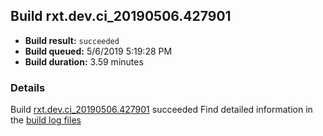 ## Build rxt.dev.ci_20190506.427901
- **Build result:** `succeeded`
- **Build queued:** 5/6/2019 5:19:28 PM
- **Build duration:** 3.59 minutes
### Details
Build [rxt.dev.ci_20190506.427901](https://winappstudio.visualstudio.com/web/build.aspx?pcguid=a4ef43be-68ce-4195-a619-079b4d9834c2&builduri=vstfs%3a%2f%2f%2fBuild%2fBuild%2f27901) succeeded
Find detailed information in the [build log files](https://uwpctdiags.blob.core.windows.net/buildlogs/rxt.dev.ci_20190506.427901_logs.zip)
